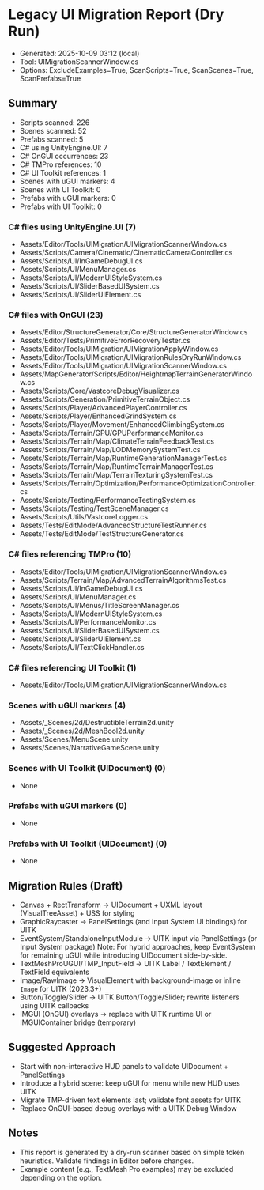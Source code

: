 # Legacy UI Migration Report (Dry Run)

- Generated: 2025-10-09 03:12 (local)
- Tool: UIMigrationScannerWindow.cs
- Options: ExcludeExamples=True, ScanScripts=True, ScanScenes=True, ScanPrefabs=True

## Summary
- Scripts scanned: 226
- Scenes scanned: 52
- Prefabs scanned: 5
- C# using UnityEngine.UI: 7
- C# OnGUI occurrences: 23
- C# TMPro references: 10
- C# UI Toolkit references: 1
- Scenes with uGUI markers: 4
- Scenes with UI Toolkit: 0
- Prefabs with uGUI markers: 0
- Prefabs with UI Toolkit: 0

### C# files using UnityEngine.UI (7)
- Assets/Editor/Tools/UIMigration/UIMigrationScannerWindow.cs
- Assets/Scripts/Camera/Cinematic/CinematicCameraController.cs
- Assets/Scripts/UI/InGameDebugUI.cs
- Assets/Scripts/UI/MenuManager.cs
- Assets/Scripts/UI/ModernUIStyleSystem.cs
- Assets/Scripts/UI/SliderBasedUISystem.cs
- Assets/Scripts/UI/SliderUIElement.cs

### C# files with OnGUI (23)
- Assets/Editor/StructureGenerator/Core/StructureGeneratorWindow.cs
- Assets/Editor/Tests/PrimitiveErrorRecoveryTester.cs
- Assets/Editor/Tools/UIMigration/UIMigrationApplyWindow.cs
- Assets/Editor/Tools/UIMigration/UIMigrationRulesDryRunWindow.cs
- Assets/Editor/Tools/UIMigration/UIMigrationScannerWindow.cs
- Assets/MapGenerator/Scripts/Editor/HeightmapTerrainGeneratorWindow.cs
- Assets/Scripts/Core/VastcoreDebugVisualizer.cs
- Assets/Scripts/Generation/PrimitiveTerrainObject.cs
- Assets/Scripts/Player/AdvancedPlayerController.cs
- Assets/Scripts/Player/EnhancedGrindSystem.cs
- Assets/Scripts/Player/Movement/EnhancedClimbingSystem.cs
- Assets/Scripts/Terrain/GPU/GPUPerformanceMonitor.cs
- Assets/Scripts/Terrain/Map/ClimateTerrainFeedbackTest.cs
- Assets/Scripts/Terrain/Map/LODMemorySystemTest.cs
- Assets/Scripts/Terrain/Map/RuntimeGenerationManagerTest.cs
- Assets/Scripts/Terrain/Map/RuntimeTerrainManagerTest.cs
- Assets/Scripts/Terrain/Map/TerrainTexturingSystemTest.cs
- Assets/Scripts/Terrain/Optimization/PerformanceOptimizationController.cs
- Assets/Scripts/Testing/PerformanceTestingSystem.cs
- Assets/Scripts/Testing/TestSceneManager.cs
- Assets/Scripts/Utils/VastcoreLogger.cs
- Assets/Tests/EditMode/AdvancedStructureTestRunner.cs
- Assets/Tests/EditMode/TestStructureGenerator.cs

### C# files referencing TMPro (10)
- Assets/Editor/Tools/UIMigration/UIMigrationScannerWindow.cs
- Assets/Scripts/Terrain/Map/AdvancedTerrainAlgorithmsTest.cs
- Assets/Scripts/UI/InGameDebugUI.cs
- Assets/Scripts/UI/MenuManager.cs
- Assets/Scripts/UI/Menus/TitleScreenManager.cs
- Assets/Scripts/UI/ModernUIStyleSystem.cs
- Assets/Scripts/UI/PerformanceMonitor.cs
- Assets/Scripts/UI/SliderBasedUISystem.cs
- Assets/Scripts/UI/SliderUIElement.cs
- Assets/Scripts/UI/TextClickHandler.cs

### C# files referencing UI Toolkit (1)
- Assets/Editor/Tools/UIMigration/UIMigrationScannerWindow.cs

### Scenes with uGUI markers (4)
- Assets/_Scenes/2d/DestructibleTerrain2d.unity
- Assets/_Scenes/2d/MeshBool2d.unity
- Assets/Scenes/MenuScene.unity
- Assets/Scenes/NarrativeGameScene.unity

### Scenes with UI Toolkit (UIDocument) (0)
- None

### Prefabs with uGUI markers (0)
- None

### Prefabs with UI Toolkit (UIDocument) (0)
- None

## Migration Rules (Draft)
- Canvas + RectTransform -> UIDocument + UXML layout (VisualTreeAsset) + USS for styling
- GraphicRaycaster -> PanelSettings (and Input System UI bindings) for UITK
- EventSystem/StandaloneInputModule -> UITK input via PanelSettings (or Input System package)
  Note: For hybrid approaches, keep EventSystem for remaining uGUI while introducing UIDocument side-by-side.
- TextMeshProUGUI/TMP_InputField -> UITK Label / TextElement / TextField equivalents
- Image/RawImage -> VisualElement with background-image or inline `Image` for UITK (2023.3+)
- Button/Toggle/Slider -> UITK Button/Toggle/Slider; rewrite listeners using UITK callbacks
- IMGUI (OnGUI) overlays -> replace with UITK runtime UI or IMGUIContainer bridge (temporary)

## Suggested Approach
- Start with non-interactive HUD panels to validate UIDocument + PanelSettings
- Introduce a hybrid scene: keep uGUI for menu while new HUD uses UITK
- Migrate TMP-driven text elements last; validate font assets for UITK
- Replace OnGUI-based debug overlays with a UITK Debug Window

## Notes
- This report is generated by a dry-run scanner based on simple token heuristics. Validate findings in Editor before changes.
- Example content (e.g., TextMesh Pro examples) may be excluded depending on the option.
